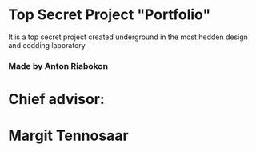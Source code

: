 # Top Secret Project "Portfolio"
It is a top secret project created underground in the most hedden design and codding laboratory
### Made by Anton Riabokon
# Chief advisor:
# Margit Tennosaar